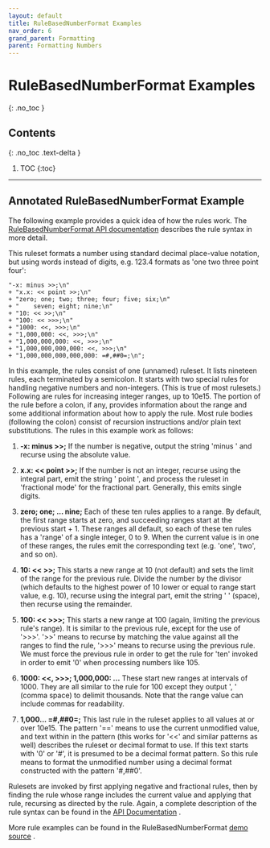 ```yaml
---
layout: default
title: RuleBasedNumberFormat Examples
nav_order: 6
grand_parent: Formatting
parent: Formatting Numbers
---
```

<!--
© 2020 and later: Unicode, Inc. and others.
License & terms of use: http://www.unicode.org/copyright.html
-->

# RuleBasedNumberFormat Examples
{: .no_toc }

## Contents
{: .no_toc .text-delta }

1. TOC
{:toc}

---

## Annotated RuleBasedNumberFormat Example

The following example provides a quick idea of how the rules work. The
[RuleBasedNumberFormat API
documentation](https://unicode-org.github.io/icu-docs/apidoc/released/icu4c/classRuleBasedNumberFormat.html)
describes the rule syntax in more detail.

This ruleset formats a number using standard decimal place-value notation, but
using words instead of digits, e.g. 123.4 formats as 'one two three point four':

```
"-x: minus >>;\n"
+ "x.x: << point >>;\n"
+ "zero; one; two; three; four; five; six;\n"
+ "    seven; eight; nine;\n"
+ "10: << >>;\n"
+ "100: << >>>;\n"
+ "1000: <<, >>>;\n"
+ "1,000,000: <<, >>>;\n"
+ "1,000,000,000: <<, >>>;\n"
+ "1,000,000,000,000: <<, >>>;\n"
+ "1,000,000,000,000,000: =#,##0=;\n";
```

In this example, the rules consist of one (unnamed) ruleset. It lists nineteen
rules, each terminated by a semicolon. It starts with two special rules for
handling negative numbers and non-integers. (This is true of most rulesets.)
Following are rules for increasing integer ranges, up to 10e15. The portion of
the rule before a colon, if any, provides information about the range and some
additional information about how to apply the rule. Most rule bodies (following
the colon) consist of recursion instructions and/or plain text substitutions.
The rules in this example work as follows:

1.  **-x: minus >>;**
    If the number is negative, output the string 'minus ' and recurse using the
    absolute value.

2.  **x.x: << point >>;**
    If the number is not an integer, recurse using the integral part, emit the
    string ' point ', and process the ruleset in 'fractional mode' for the
    fractional part. Generally, this emits single digits.

3.  **zero; one; ... nine;**
    Each of these ten rules applies to a range. By default, the first range
    starts at zero, and succeeding ranges start at the previous start + 1. These
    ranges all default, so each of these ten rules has a 'range' of a single
    integer, 0 to 9. When the current value is in one of these ranges, the rules
    emit the corresponding text (e.g. 'one', 'two', and so on).

4.  **10: << >>;**
    This starts a new range at 10 (not default) and sets the limit of the range
    for the previous rule. Divide the number by the divisor (which defaults to
    the highest power of 10 lower or equal to range start value, e.g. 10),
    recurse using the integral part, emit the string ' ' (space), then recurse
    using the remainder.

5.  **100: << >>>;**
    This starts a new range at 100 (again, limiting the previous rule's range).
    It is similar to the previous rule, except for the use of '>>>'. '>>' means
    to recurse by matching the value against all the ranges to find the rule,
    '>>>' means to recurse using the previous rule. We must force the previous
    rule in order to get the rule for 'ten' invoked in order to emit '0' when
    processing numbers like 105.

6.  **1000: <<, >>>; 1,000,000: ...**
    These start new ranges at intervals of 1000. They are all similar to the
    rule for 100 except they output ', ' (comma space) to delimit thousands.
    Note that the range value can include commas for readability.

7.  **1,000... =#,##0=;**
    This last rule in the ruleset applies to all values at or over 10e15. The
    pattern '==' means to use the current unmodified value, and text within in
    the pattern (this works for '<<' and similar patterns as well) describes the
    ruleset or decimal format to use. If this text starts with '0' or '#', it is
    presumed to be a decimal format pattern. So this rule means to format the
    unmodified number using a decimal format constructed with the pattern
    '#,##0'.

Rulesets are invoked by first applying negative and fractional rules, then by
finding the rule whose range includes the current value and applying that rule,
recursing as directed by the rule. Again, a complete description of the rule
syntax can be found in the [API
Documentation](https://unicode-org.github.io/icu-docs/apidoc/released/icu4c/classRuleBasedNumberFormat.html)
.

More rule examples can be found in the RuleBasedNumberFormat [demo
source](https://github.com/unicode-org/icu/blob/master/icu4j/demos/src/com/ibm/icu/dev/demo/rbnf/RbnfSampleRuleSets.java)
.
